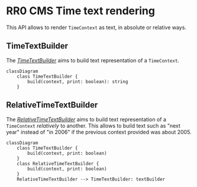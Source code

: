 # RR0 CMS Time text rendering

This API allows to render `TimeContext` as text, in absolute or relative ways.

## TimeTextBuilder

The [*TimeTextBuilder*](text/TimeTextBuilder.ts) aims to build text representation of a `TimeContext`.

```mermaid
classDiagram
    class TimeTextBuilder {
        build(context, print: boolean): string
    }
```

## RelativeTimeTextBuilder

The [*RelativeTimeTextBuilder*](text/RelativeTimeTextBuilder.ts) aims to build text representation of a `TimeContext`
*relatively* to another. This allows to build text such as "next year" instead of "in 2006" if the previous context provided was about 2005.

```mermaid
classDiagram
    class TimeTextBuilder {
        build(context, print: boolean)
    }
    class RelativeTimeTextBuilder {
        build(context, print: boolean)
    }
    RelativeTimeTextBuilder --> TimeTextBuilder: textBuilder
```
